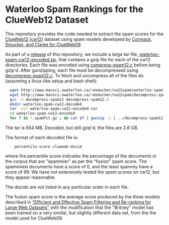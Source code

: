 # Waterloo Spam Rankings for the ClueWeb12 Dataset

This repository provides the code needed to extract the spam scores for
the [ClueWeb12 (cw12)](http://lemurproject.org/clueweb12/)
dataset using spam models developed by [Cormack, Smucker, and
Clarke for ClueWeb09](http://plg.uwaterloo.ca/~gvcormac/clueweb09spam/).

As part of a [release](https://github.com/UWaterlooIR/spam-rankings/releases/tag/v1.0) of this repository, we include a large tar file, [waterloo-spam-cw12-encoded.tar](https://github.com/UWaterlooIR/spam-rankings/releases/download/v1.0/waterloo-spam-cw12-encoded.tar), that
contains a gzip file for each of the cw12 directories.  Each file was
encoded using [compress-spam12.c](compress-spam12.c) before being gzip'd.  After gunzipping, each
file must be decompressed using [decompress-spam12.c](decompress-spam12.c).  To fetch and uncompress 
all of the files do (assuming a linux-like setup and bash shell):
```bash
  wget http://www.mansci.uwaterloo.ca/~msmucker/cw12spam/waterloo-spam-cw12-encoded.tar
  wget http://www.mansci.uwaterloo.ca/~msmucker/cw12spam/decompress-spam12.c
  gcc -o decompress-spam12 decompress-spam12.c
  mkdir waterloo-spam-cw12-decoded  
  tar -xvf waterloo-spam-cw12-encoded.tar
  cd waterloo-spam-cw12-encoded
  for f in *.spamPct.gz ; do cat $f | gunzip -c | ../decompress-spam12 | gzip -c &gt; ../waterloo-spam-cw12-decoded/$f ; done  
```
The tar is 654 MB.  Decoded, but still gzip'd, the files are 2.6 GB.

The format of each decoded file is:
```
    percentile-score clueweb-docid
```
where the percentile score indicates the percentage of the documents
in the corpus that are "spammier" as per the "fusion" spam score.  The
spammiest documents have a score of 0, and the least spammy have a
score of 99.  We have not extensively tested the spam scores on cw12,
but they appear reasonable.

The docids are not listed in any particular order in each file.

The fusion spam score is the average score produced by the three models
described in ["Efficient and Effective Spam Filtering and Re-ranking for 
Large Web Datasets"](http://link.springer.com/article/10.1007%2Fs10791-011-9162-z) 
with the modification that the "Britney" model has been trained on a very 
similar, but slightly different data set, from the the model used for ClueWeb09.
